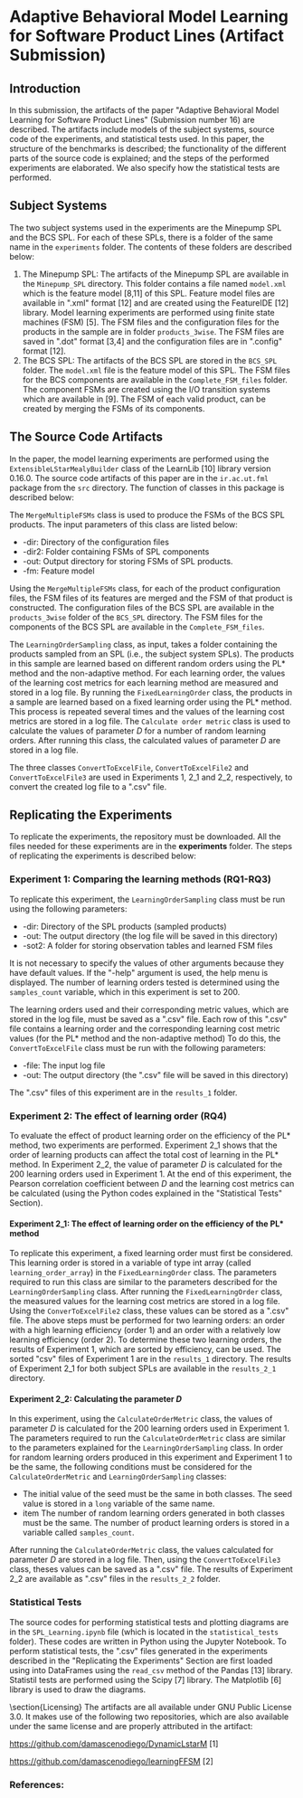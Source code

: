 # Adaptive Behavioral Model Learning for Software Product Lines (Artifact Submission)

## Introduction
In this submission, the artifacts of the paper "Adaptive Behavioral Model Learning for Software Product Lines" (Submission number 16) are described. The artifacts include models of the subject systems, source code of the experiments, and statistical tests used. In this paper, the structure of the benchmarks is described; the functionality of the different parts of the source code is explained; and the steps of the performed experiments are elaborated. We also specify how the statistical tests are performed.

## Subject Systems
The two subject systems used in the experiments are the Minepump SPL and the BCS SPL. For each of these SPLs, there is a folder of the same name in the ``experiments`` folder. The contents of these folders are described below:

1. The Minepump SPL:
The artifacts of the Minepump SPL are available in the ``Minepump_SPL`` directory. This folder contains a file named ``model.xml`` which is the feature model [8,11] of this SPL. Feature model files are available in ".xml" format [12] and are created using the FeatureIDE [12] library.
Model learning experiments are performed using finite state machines (FSM) [5].
The FSM files and the configuration files for the products in the sample are in folder ``products_3wise``.
The FSM files are saved in ".dot" format [3,4] and the configuration files are in ".config" format [12].
2. The BCS SPL:
The artifacts of the BCS SPL are stored in the ``BCS_SPL`` folder. The ``model.xml`` file is the feature model of this SPL. The FSM files for the BCS components are available in the ``Complete_FSM_files`` folder. The component FSMs are created using the I/O transition systems which are available in [9]. The FSM of each valid product, can be created by merging the FSMs of its components.

## The Source Code Artifacts

In the paper, the model learning experiments are performed using the ``ExtensibleLStarMealyBuilder`` class of the LearnLib [10] library version 0.16.0.
The source code artifacts of this paper are in the ``ir.ac.ut.fml`` package from the ``src`` directory. The function of classes in this package is described below:

The ``MergeMultipleFSMs`` class is used to produce the FSMs of the BCS SPL products. The input parameters of this class are listed below:

* -dir: Directory of the configuration files
* -dir2: Folder containing FSMs of SPL components
* -out: Output directory for storing FSMs of SPL products.
* -fm: Feature model

Using the ``MergeMultipleFSMs`` class, for each of the product configuration files, the FSM files of its features are merged and the FSM of that product is constructed.
The configuration files of the BCS SPL are available in the ``products_3wise`` folder of the ``BCS_SPL`` directory.
The FSM files for the components of the BCS SPL are available in the ``Complete_FSM_files``.

The ``LearningOrderSampling`` class, as input, takes a folder containing the products sampled from an SPL (i.e., the subject system SPLs). The products in this sample are learned based on different random orders using the PL* method and the non-adaptive method. For each learning order, the values of the learning cost metrics for each learning method are measured and stored in a log file.
By running the ``FixedLearningOrder`` class, the products in a sample are learned based on a fixed learning order using the PL* method. This process is repeated several times and the values of the learning cost metrics are stored in a log file.
The ``Calculate order metric`` class is used to calculate the values of parameter *D* for a number of random learning orders. After running this class, the calculated values of parameter *D* are stored in a log file.

The three classes ``ConvertToExcelFile``, ``ConvertToExcelFile2`` and ``ConvertToExcelFile3`` are used in Experiments 1, 2_1 and 2_2, respectively, to convert the created log file to a ".csv" file.


## Replicating the Experiments
To replicate the experiments, the repository must be downloaded. All the files needed for these experiments are in the **experiments** folder. The steps of replicating the experiments is described below:

### Experiment 1: Comparing the learning methods (RQ1-RQ3)
To replicate this experiment, the ``LearningOrderSampling`` class must be run using the following parameters:

* -dir: Directory of the SPL products (sampled products)
* -out: The output directory (the log file will be saved in this directory)
* -sot2: A folder for storing observation tables and learned FSM files

It is not necessary to specify the values of other arguments because they have default values.
If the "-help" argument is used, the help menu is displayed.
The number of learning orders tested is determined using the ``samples_count`` variable, which in this experiment is set to 200. 

The learning orders used and their corresponding metric values, which are stored in the log file, must be saved as a ".csv" file.
Each row of this ".csv" file contains a learning order and the corresponding learning cost metric values (for the PL* method and the non-adaptive method)
To do this, the ``ConvertToExcelFile`` class must be run with the following parameters:

* -file: The input log file
* -out: The output directory (the ".csv" file will be saved in this directory)

The ".csv" files of this experiment are in the ``results_1`` folder.

### Experiment 2: The effect of learning order (RQ4)

To evaluate the effect of product learning order on the efficiency of the PL* method, two experiments are performed.
Experiment 2_1 shows that the order of learning products can affect the total cost of learning in the PL* method. In Experiment 2_2, the value of parameter $D$ is calculated for the 200 learning orders used in Experiment 1. At the end of this experiment, the Pearson correlation coefficient between $D$ and the learning cost metrics can be calculated (using the Python codes explained in the "Statistical Tests" Section).

#### Experiment 2_1: The effect of learning order on the efficiency of the PL* method
To replicate this experiment, a fixed learning order must first be considered. This learning order is stored in a variable of type int array (called ``learning_order_array``) in the ``FixedLearningOrder`` class. The parameters required to run this class are similar to the parameters described for the ``LearningOrderSampling`` class. After running the ``FixedLearningOrder`` class, the measured values for the learning cost metrics are stored in a log file. Using the ``ConverToExcelFile2`` class, these values can be stored as a ".csv" file.
The above steps must be performed for two learning orders: an order with a high learning efficiency (order 1) and an order with a relatively low learning efficiency (order 2). To determine these two learning orders, the results of Experiment 1, which are sorted by efficiency, can be used. The sorted "csv" files of Experiment 1 are in the ``results_1`` directory.
The results of Experiment 2_1 for both subject SPLs are available in the ``results_2_1`` directory.

#### Experiment 2_2: Calculating the parameter *D*
In this experiment, using the ``CalculateOrderMetric`` class, the values of parameter *D* is calculated for the 200 learning orders used in Experiment 1.
The parameters required to run the ``CalculateOrderMetric`` class are similar to the parameters explained for the ``LearningOrderSampling`` class.
In order for random learning orders produced in this experiment and Experiment 1 to be the same, the following conditions must be considered for the ``CalculateOrderMetric`` and ``LearningOrderSampling`` classes:

* The initial value of the seed must be the same in both classes. The seed value is stored in a ``long`` variable of the same name.
* item The number of random learning orders generated in both classes must be the same. The number of product learning orders is stored in a variable called ``samples_count``.

After running the ``CalculateOrderMetric`` class, the values calculated for parameter *D* are stored in a log file. Then, using the ``ConvertToExcelFile3`` class, theses values can be saved as a ".csv" file.
The results of Experiment 2_2 are available as ".csv" files in the ``results_2_2`` folder.

### Statistical Tests

The source codes for performing statistical tests and plotting diagrams are in the ``SPL_Learning.ipynb`` file (which is located in the ``statistical_tests`` folder). These codes are written in Python using the Jupyter Notebook.
To perform statistical tests, the ".csv" files generated in the experiments described in the "Replicating the Experiments" Section are first loaded using into DataFrames using the ``read_csv`` method of the Pandas [13] library.
Statistil tests are performed using the Scipy [7] library.
The Matplotlib [6] library is used to draw the diagrams.


\section{Licensing} 
The artifacts are all available under GNU Public License 3.0. 
It makes use of the following two repositories, which are also available under the same license and
are properly attributed in the artifact: 

https://github.com/damascenodiego/DynamicLstarM [1]

https://github.com/damascenodiego/learningFFSM [2]

### References:
